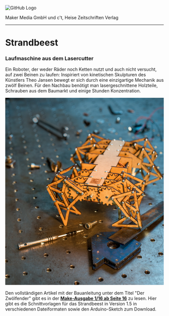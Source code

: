![GitHub Logo](http://www.heise.de/make/icons/make_logo.png)

Maker Media GmbH und c't, Heise Zeitschriften Verlag

***

# Strandbeest

### Laufmaschine aus dem Lasercutter

Ein Roboter, der weder Räder noch Ketten nutzt und auch nicht versucht, auf zwei Beinen zu laufen: Inspiriert von kinetischen Skulpturen des Künstlers Theo Jansen bewegt er sich durch eine einzigartige Mechanik aus zwölf Beinen. Für den Nachbau benötigt man lasergeschnittene Holzteile, Schrauben aus dem Baumarkt und einige Stunden Konzentration.

![Picture](https://github.com/MakeMagazinDE/Strandbeest/blob/master/strandbeest.jpg)

Den vollständigen Artikel mit der Bauanleitung unter dem Titel "Der Zwölfender" gibt es in der **[Make-Ausgabe 1/16 ab Seite 16](https://www.heise.de/select/make/2016/1/1456381329021210)** zu lesen. Hier gibt es die Schnittvorlagen für das Strandbeest in Version 1.5 in verschiedenen Dateiformaten sowie den Arduino-Sketch zum Download. 
